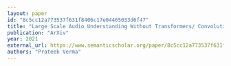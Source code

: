```yaml
---
layout: paper
id: "8c5cc12a773537f631f8406c17e04465033d6f47"
title: "Large Scale Audio Understanding Without Transformers/ Convolutions/ Berts/ Mixers/ Attention/ Rnns Or"
publication: "ArXiv"
year: 2021
external_url: https://www.semanticscholar.org/paper/8c5cc12a773537f631f8406c17e04465033d6f47
authors: "Prateek Verma"
---
```

